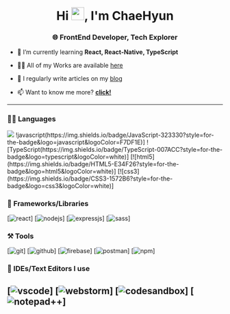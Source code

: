 
<h1 align="center">Hi <img src="https://raw.githubusercontent.com/MartinHeinz/MartinHeinz/master/wave.gif" width="30">, I'm ChaeHyun</h1>
<h3 align="center">🌐 FrontEnd Developer, Tech Explorer</h3>

- 🌱 I’m currently learning **React, React-Native, TypeScript**

- 👨‍💻 All of my Works are available [here](https://github.com/ChaeHyunIM?tab=repositories)

- 📝 I regularly write articles on my [blog](https://velog.io/@klqwrx7004)

- 📫 Want to know me more? **[click!](https://www.notion.so/26011720aa52478299ad6e607d42b0ed)**

---

### 🧑‍💻 Languages

<img src="https://img.shields.io/badge/JavaScript-323330?style=for-the-badge&logo=javacript&logoColor=F7DF1E">
!javascript(https://img.shields.io/badge/JavaScript-323330?style=for-the-badge&logo=javascript&logoColor=F7DF1E)]
![TypeScript(https://img.shields.io/badge/TypeScript-007ACC?style=for-the-badge&logo=typescript&logoColor=white)]
[![html5](https://img.shields.io/badge/HTML5-E34F26?style=for-the-badge&logo=html5&logoColor=white)]
[![css3](https://img.shields.io/badge/CSS3-1572B6?style=for-the-badge&logo=css3&logoColor=white)]

### 🧩 Frameworks/Libraries

[![react](https://img.shields.io/badge/React-20232A?style=for-the-badge&logo=react&logoColor=61DAFB)]
[![nodejs](https://img.shields.io/badge/Node.js-339933?style=for-the-badge&logo=nodedotjs&logoColor=white)]
[![expressjs](https://img.shields.io/badge/Express.js-000000?style=for-the-badge&logo=express&logoColor=white)]
[![sass](https://img.shields.io/badge/Sass-CC6699?style=for-the-badge&logo=sass&logoColor=white)]

### ⚒️ Tools

[![git](https://img.shields.io/badge/GIT-E44C30?style=for-the-badge&logo=git&logoColor=white)]
[![github](https://img.shields.io/badge/GitHub-100000?style=for-the-badge&logo=github&logoColor=white)]
[![firebase](https://img.shields.io/badge/firebase-ffca28?style=for-the-badge&logo=firebase&logoColor=black)]
[![postman](https://img.shields.io/badge/Postman-FF6C37?style=for-the-badge&logo=Postman&logoColor=white)]
[![npm](https://img.shields.io/badge/npm-CB3837?style=for-the-badge&logo=npm&logoColor=white)]

### 🧠 IDEs/Text Editors I use

[![vscode](https://img.shields.io/badge/Visual_Studio_Code-0078D4?style=for-the-badge&logo=visual%20studio%20code&logoColor=white)]
[![webstorm](https://img.shields.io/badge/WebStorm-000000?style=for-the-badge&logo=WebStorm&logoColor=white)]
[![codesandbox](https://img.shields.io/badge/Codesandbox-000000?style=for-the-badge&logo=CodeSandbox&logoColor=white)]
[![notepad++](https://img.shields.io/badge/Notepad++-90E59A.svg?style=for-the-badge&logo=notepad%2B%2B&logoColor=black)]
---


